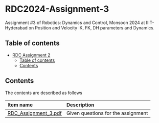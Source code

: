 # RDC2024-Assignment-3

Assignment #3 of Robotics: Dynamics and Control, Monsoon 2024 at IIIT-Hyderabad on Position and Velocity IK, FK, DH parameters and Dynamics.

## Table of contents

- [RDC Assignment 2](#rdc2024-assignment-3)
    - [Table of contents](#table-of-contents)
    - [Contents](#contents)

## Contents

The contents are described as follows

| Item name | Description |
| :---- | :---- |
| [RDC_Assignment_3.pdf](./RDC_Assignment_3.pdf) | Given questions for the assignment |